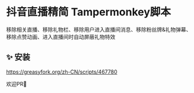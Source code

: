# 抖音直播精简 Tampermonkey脚本

移除相关直播、移除礼物栏、移除用户进入直播间消息、移除粉丝牌&礼物弹幕、移除点赞动画、进入直播间时自动屏蔽礼物特效

## ✨ 安装 

https://greasyfork.org/zh-CN/scripts/467780

欢迎PR👏
